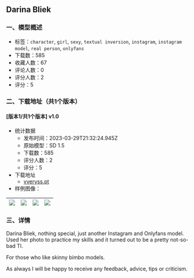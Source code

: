 ## Darina Bliek
### 一、模型概述

- 标签：`character`, `girl`, `sexy`, `textual inversion`, `instagram`, `instagram model`, `real person`, `onlyfans`
- 下载数：585
- 收藏人数：67
- 评论人数：0
- 评分人数：2
- 评分：5

### 二、下载地址（共1个版本）

#### [版本1/共1个版本] v1.0

- 统计数据
  - 发布时间：2023-03-29T21:32:24.945Z
  - 原始模型：SD 1.5
  - 下载数：585
  - 评分人数：2
  - 评分：5
- 下载地址
  - [vveryss.pt](https://civitai.com/api/download/models/31537)
- 样例图像：

| <img src="https://image.civitai.com/xG1nkqKTMzGDvpLrqFT7WA/060050d4-3b2b-48fd-7e05-198d5412d500/width=450/359014.jpeg" /> | <img src="https://image.civitai.com/xG1nkqKTMzGDvpLrqFT7WA/6f910ee2-f3e2-4c03-59ef-9ffbda0ec900/width=450/359024.jpeg" /> | <img src="https://image.civitai.com/xG1nkqKTMzGDvpLrqFT7WA/7fa0e99a-aa0d-494e-7fa3-7c8f178f1d00/width=450/359023.jpeg" /> | <img src="https://image.civitai.com/xG1nkqKTMzGDvpLrqFT7WA/be1bbbd0-dcac-4050-9032-681b4a50fb00/width=450/359022.jpeg" /> |
| ---- | ---- | ---- | ---- |


### 三、详情
<p>Darina Bliek, nothing special, just another Instagram and Onlyfans model. Used her photo to practice my skills and it turned out to be a pretty not-so-bad TI.</p><p>For those who like skinny bimbo models.</p><p>As always I will be happy to receive any feedback, advice, tips or criticism.</p>